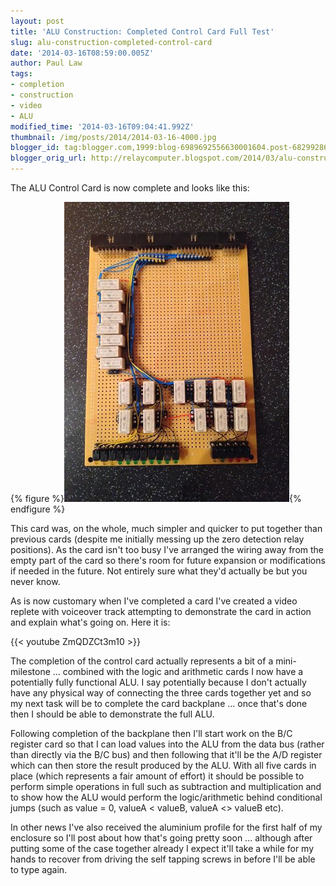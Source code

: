 ```yaml
---
layout: post
title: 'ALU Construction: Completed Control Card Full Test'
slug: alu-construction-completed-control-card
date: '2014-03-16T08:59:00.005Z'
author: Paul Law
tags:
- completion
- construction
- video
- ALU
modified_time: '2014-03-16T09:04:41.992Z'
thumbnail: /img/posts/2014/2014-03-16-4000.jpg
blogger_id: tag:blogger.com,1999:blog-6989692556630001604.post-6829928647556611617
blogger_orig_url: http://relaycomputer.blogspot.com/2014/03/alu-construction-completed-control-card.html
---
```


The ALU Control Card is now complete and looks like this:

{% figure %}![ALU Control Card](/img/posts/2014/2014-03-16-0000.jpg){% endfigure %}

This card was, on the 
whole, much simpler and quicker to put together than previous cards (despite 
me initially messing up the zero detection relay positions). As the card isn't 
too busy I've arranged the wiring away from the empty part of the card so 
there's room for future expansion or modifications if needed in the future. 
Not entirely sure what they'd actually be but you never know.

As is 
now customary when I've completed a card I've created a video replete with 
voiceover track attempting to demonstrate the card in action and explain 
what's going on. Here it is:

{{< youtube ZmQDZCt3m10 >}}

The 
completion of the control card actually represents a bit of a mini-milestone 
... combined with the logic and arithmetic cards I now have a potentially 
fully functional ALU. I say potentially because I don't actually have any 
physical way of connecting the three cards together yet and so my next task 
will be to complete the card backplane ... once that's done then I should be 
able to demonstrate the full ALU.

Following completion of the 
backplane then I'll start work on the B/C register card so that I can load 
values into the ALU from the data bus (rather than directly via the B/C bus) 
and then following that it'll be the A/D register which can then store the 
result produced by the ALU. With all five cards in place (which represents a 
fair amount of effort) it should be possible to perform simple operations in 
full such as subtraction and multiplication and to show how the ALU would 
perform the logic/arithmetic behind conditional jumps (such as value = 0, 
valueA &lt; valueB, valueA &lt;&gt; valueB etc).

In other news I've 
also received the aluminium profile for the first half of my enclosure so I'll 
post about how that's going pretty soon ... although after putting some of the 
case together already I expect it'll take a while for my hands to recover from 
driving the self tapping screws in before I'll be able to type again. 
